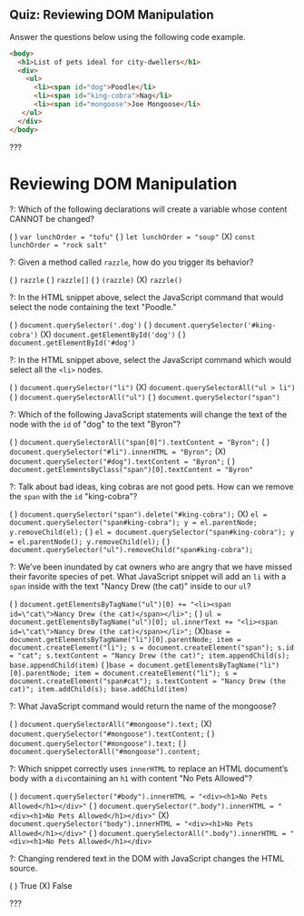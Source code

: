## Quiz: Reviewing DOM Manipulation

Answer the questions below using the following code example.

```html
<body>
  <h1>List of pets ideal for city-dwellers</h1>
  <div>
    <ul>
      <li><span id="dog">Poodle</li>
      <li><span id="king-cobra">Nag</li>
      <li><span id="mongoose">Joe Mongoose</li>
   </ul>
  </div>
</body>
```

???

# Reviewing DOM Manipulation

?: Which of the following declarations will create a variable whose content CANNOT be changed?

( ) `var lunchOrder = "tofu"`
( ) `let lunchOrder = "soup"`
(X) `const lunchOrder = "rock salt"`

?: Given a method called `razzle`, how do you trigger its behavior? 

( ) `razzle` ( ) `razzle[]` ( ) `(razzle)` (X) `razzle()`

?: In the HTML snippet above, select the JavaScript command that would select the node containing the text "Poodle."

( ) `document.querySelector('.dog')`
( ) `document.querySelector('#king-cobra')`
(X) `document.getElementById('dog')`
( ) `document.getElementById('#dog')`

?: In the HTML snippet above, select the JavaScript command which would select all the `<li>` nodes.

( ) `document.querySelector("li")`
(X) `document.querySelectorAll("ul > li")`
( ) `document.querySelectorAll("ul")`
( ) `document.querySelector("span")`

?: Which of the following JavaScript statements will change the text of the node with the `id` of "dog" to the text "Byron"?

( ) `document.querySelectorAll("span[0]").textContent = "Byron";`
( ) `document.querySelector("#li").innerHTML = "Byron";`
(X) `document.querySelector("#dog").textContent = "Byron";`
( ) `document.getElementsByClass("span")[0].textContent = "Byron"`

?: Talk about bad ideas, king cobras are not good pets. How can we remove the `span` with the `id` "king-cobra"?

( ) `document.querySelector("span").delete("#king-cobra");`
(X) `el = document.querySelector("span#king-cobra"); y = el.parentNode; y.removeChild(el);`
( ) `el = document.querySelector("span#king-cobra"); y = el.parentNode(); y.removeChild(el);`
( ) `document.querySelector("ul").removeChild("span#king-cobra");`

?: We’ve been inundated by cat owners who are angry that we have missed their favorite species of pet. What JavaScript snippet will add an `li` with a `span` inside with the text "Nancy Drew (the cat)" inside to our `ul`?

( ) `document.getElementsByTagName("ul")[0] += "<li><span id=\"cat\">Nancy Drew (the cat)</span></li>";`
( ) `ul = document.getElementsByTagName("ul")[0]; ul.innerText += "<li><span id=\"cat\">Nancy Drew (the cat)</span></li>";`
(X)`base = document.getElementsByTagName("li")[0].parentNode; item = document.createElement("li"); s = document.createElement("span"); s.id = "cat"; s.textContent = "Nancy Drew (the cat)"; item.appendChild(s); base.appendChild(item)`
( )`base = document.getElementsByTagName("li")[0].parentNode; item = document.createElement("li"); s = document.createElement("span#cat"); s.textContent = "Nancy Drew (the cat)"; item.addChild(s); base.addChild(item)`

?: What JavaScript command would return the name of the mongoose?

( ) `document.querySelectorAll("#mongoose").text;`
(X) `document.querySelector("#mongoose").textContent;`
( ) `document.querySelector("#mongoose").text;`
( ) `document.querySelectorAll("#mongoose").content;`

?: Which snippet correctly uses `innerHTML` to replace an HTML document’s body with a `div`containing an `h1` with content "No Pets Allowed"?

( ) `document.querySelector("#body").innerHTML = "<div><h1>No Pets Allowed</h1></div>"`
( ) `document.querySelector(".body").innerHTML = "<div><h1>No Pets Allowed</h1></div>"`
(X) `document.querySelector("body").innerHTML = "<div><h1>No Pets Allowed</h1></div>"`
( ) `document.querySelectorAll(".body").innerHTML = "<div><h1>No Pets Allowed</h1></div>`

?: Changing rendered text in the DOM with JavaScript changes the HTML source.

( ) True (X) False

???
